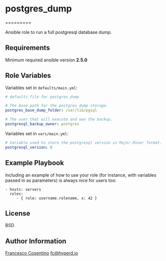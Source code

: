 # postgres_dump
=========

Ansible role to run a full postgresql database dump.

Requirements
------------

Minimum required ansible version **2.5.0**

Role Variables
--------------

Variables set in `defaults/main.yml`:

```yaml
# defaults file for postgres_dump

# The base path for the postgres dump storage.
postgres_base_dump_folder: /var/lib/pgsql

# The user that will execute and own the backup.
postgresql_backup_owner: postgres
```

Variables set in `vars/main.yml`:

```yaml
# Variable used to store the postgresql version in Major.Minor format.
postgresql_version: 0
```

Example Playbook
----------------

Including an example of how to use your role (for instance, with variables passed in as parameters) is always nice for users too:

    - hosts: servers
      roles:
         - { role: username.rolename, x: 42 }

License
-------

BSD

Author Information
------------------

[Francesco Cosentino](https://www.linkedin.com/in/francesco-cosentino/) <fc@hyperd.io>
